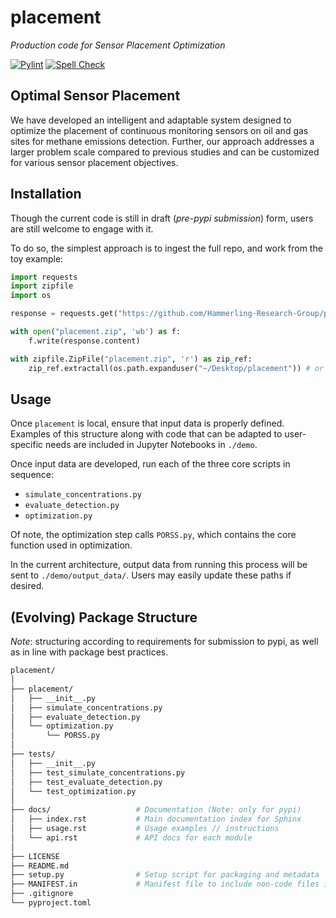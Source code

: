 # placement
*Production code for Sensor Placement Optimization*

[![Pylint](https://github.com/Hammerling-Research-Group/placement/actions/workflows/pylint.yml/badge.svg)](https://github.com/Hammerling-Research-Group/placement/actions/workflows/pylint.yml)
[![Spell Check](https://github.com/Hammerling-Research-Group/placement/actions/workflows/spellcheck.yml/badge.svg)](https://github.com/Hammerling-Research-Group/placement/actions/workflows/spellcheck.yml)

## Optimal Sensor Placement

We have developed an intelligent and adaptable system designed to optimize the placement of continuous monitoring sensors on oil and gas sites for methane emissions detection. Further, our approach addresses a larger problem scale compared to previous studies and can be customized for various sensor placement objectives.

## Installation

Though the current code is still in draft (*pre-pypi submission*) form, users are still welcome to engage with it. 

To do so, the simplest approach is to ingest the full repo, and work from the toy example: 

```python
import requests
import zipfile
import os

response = requests.get("https://github.com/Hammerling-Research-Group/placement/archive/refs/heads/main.zip")

with open("placement.zip", 'wb') as f:
    f.write(response.content)

with zipfile.ZipFile("placement.zip", 'r') as zip_ref:
    zip_ref.extractall(os.path.expanduser("~/Desktop/placement")) # or wherever you'd like to store the code
```

## Usage

Once `placement` is local, ensure that input data is properly defined. Examples of this structure along with code that can be adapted to user-specific needs are included in Jupyter Notebooks in `./demo`.

Once input data are developed, run each of the three core scripts in sequence:

  - `simulate_concentrations.py`
  - `evaluate_detection.py`
  - `optimization.py`

Of note, the optimization step calls `PORSS.py`, which contains the core function used in optimization. 

In the current architecture, output data from running this process will be sent to `./demo/output_data/`. Users may easily update these paths if desired. 

## (Evolving) Package Structure

*Note*: structuring according to requirements for submission to pypi, as well as in line with package best practices. 

```bash
placement/
│
├── placement/
│   ├── __init__.py
│   ├── simulate_concentrations.py
│   ├── evaluate_detection.py
│   └── optimization.py
│       └── PORSS.py
│
├── tests/
│   ├── __init__.py           
│   ├── test_simulate_concentrations.py
│   ├── test_evaluate_detection.py
│   └── test_optimization.py
│
├── docs/                   # Documentation (Note: only for pypi)
│   ├── index.rst           # Main documentation index for Sphinx
│   ├── usage.rst           # Usage examples // instructions
│   └── api.rst             # API docs for each module
│
├── LICENSE
├── README.md
├── setup.py                # Setup script for packaging and metadata
├── MANIFEST.in             # Manifest file to include non-code files in the package
├── .gitignore
└── pyproject.toml
```
